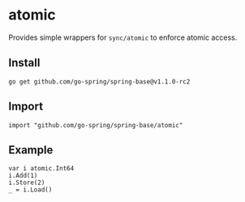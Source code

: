 # atomic

Provides simple wrappers for `sync/atomic` to enforce atomic access.

## Install

```
go get github.com/go-spring/spring-base@v1.1.0-rc2 
```

## Import

```
import "github.com/go-spring/spring-base/atomic"
```

## Example

```
var i atomic.Int64
i.Add(1)
i.Store(2)
_ = i.Load()
```